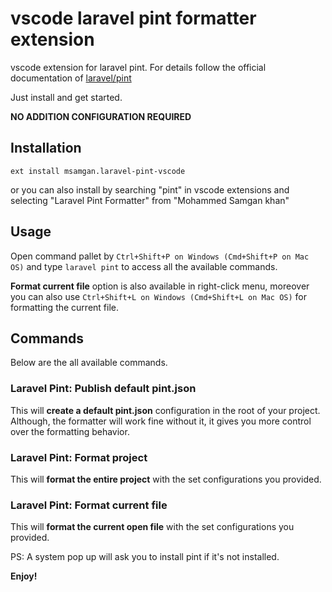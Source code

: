 # vscode laravel pint formatter extension

vscode extension for laravel pint. For details follow the official documentation of [laravel/pint](https://github.com/laravel/pint)

Just install and get started.

**NO ADDITION CONFIGURATION REQUIRED**

## Installation

```shell
ext install msamgan.laravel-pint-vscode
```

or you can also install by searching "pint" in vscode extensions and selecting "Laravel Pint Formatter" from "Mohammed Samgan khan"

## Usage

Open command pallet by `Ctrl+Shift+P on Windows (Cmd+Shift+P on Mac OS)` and type `laravel pint` to access all the available commands.

**Format current file** option is also available in right-click menu, moreover you can also use `Ctrl+Shift+L on Windows (Cmd+Shift+L on Mac OS)` for formatting the current file.

## Commands

Below are the all available commands.

### Laravel Pint: Publish default pint.json

This will **create a default pint.json** configuration in the root of your project. Although, the formatter will work fine without it, it gives you more control over the formatting behavior.

### Laravel Pint: Format project

This will **format the entire project** with the set configurations you provided.

### Laravel Pint: Format current file

This will **format the current open file** with the set configurations you provided.

PS: A system pop up will ask you to install pint if it's not installed.

**Enjoy!**
